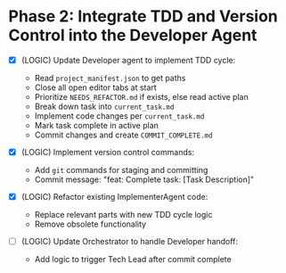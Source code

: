 # Phase 2: Integrate TDD and Version Control into the Developer Agent

- [x] (LOGIC) Update Developer agent to implement TDD cycle:
    - Read `project_manifest.json` to get paths
    - Close all open editor tabs at start
    - Prioritize `NEEDS_REFACTOR.md` if exists, else read active plan
    - Break down task into `current_task.md`
    - Implement code changes per `current_task.md`
    - Mark task complete in active plan
    - Commit changes and create `COMMIT_COMPLETE.md`

- [x] (LOGIC) Implement version control commands:
    - Add `git` commands for staging and committing
    - Commit message: "feat: Complete task: [Task Description]"

- [x] (LOGIC) Refactor existing ImplementerAgent code:
    - Replace relevant parts with new TDD cycle logic
    - Remove obsolete functionality

- [ ] (LOGIC) Update Orchestrator to handle Developer handoff:
    - Add logic to trigger Tech Lead after commit complete